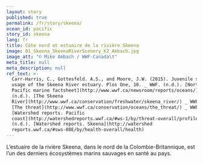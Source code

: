 ```yaml
---
layout: story
published: true
permalink: /fr/story/skeena/
ocean_id: pacific
story_id: skeena
lang: fr
title: Côte nord et estuaire de la rivière Skeena
image: 01_Skeena_SkeenaRiverScenery_K2_Ambach.jpg
image_att: "© Mike Ambach / WWF-Canada\t"
meta_title: null
meta_description: null
ref_text: >-
  Carr-Harris, C., Gottesfeld. A.S., and Moore, J.W. (2015). Juvenile salmon
  usage of the Skeena River estuary. Plos One, 10. _ WWF. (n.d.). [Northeast
  Pacific marine factsheet](http://www.wwf.ca/newsroom/reports/oceans/) _ WWF.
  (n.d.). [The Skeena
  River](http://www.wwf.ca/conservation/freshwater/skeena_river/) _ WWF. (n.d.).
  [The threat](http://www.wwf.ca/conservation/oceans/the_threat/) _ WWF. (n.d.).
  [Watershed reports. Pacific
  coast](http://watershedreports.wwf.ca/#ws-1/by/threat-overall/profile) _ WWF.
  (n.d.). [Watershed reports. Skeena](http://watershed
  reports.wwf.ca/#sws-08E/by/health-overall/health)
---
```


L’estuaire de la rivière Skeena, dans le nord de la Colombie-Britannique, est l’un des derniers écosystèmes marins sauvages en santé au pays.
